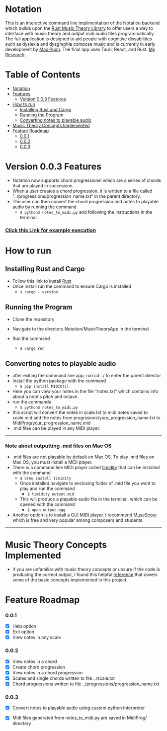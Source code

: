 # Notation
This is an interactive command line implimentation of the Notation backend which builds upon the [Rust Music Theory Library](https://github.com/ozankasikci/rust-music-theory) to offer users a way to interface with music theory and output midi audio files programmatically. The full application is designed to aid people with cognitive dissabilities such as dyslexia and dysgraphia compose music and is currently in early development by [Max Pugh](https://github.com/mpughcs). The final app uses Tauri, React, and Rust. [My Research](https://docs.google.com/document/d/1OCA0tEyqHBICmjfixRG9KccoVjolyWdcGs7ToGMROmg/edit?usp=sharing).
<!-- add table of contents -->
# Table of Contents
- [Notation](#notation)
- [Features](#features)
  - [Version 0.0.3 Features](#version-003-features)
- [How to run](#how-to-run)
    - [Installing Rust and Cargo](#installing-rust-and-cargo)
    - [Running the Program](#running-the-program)
    - [Converting notes to playable audio](#converting-notes-to-playable-audio)
- [Music Theory Concepts Implemented](#music-theory-concepts-implemented)
- [Feature Roadmap](#feature-roadmap)
    - [0.0.1](#001)
    - [0.0.2](#002)
    - [0.0.3](#003)

# Version 0.0.3 Features
<!-- create indent -->
* Notation now supports chord progressions! which are a series of chords that are played in succession.
* When a user creates a chord progression, it is written to a file called "../progressions/progression_name.txt" in the parent directory.
* The user can then convert the chord progression and notes to playable audio by running the command
    * ```$ python3 notes_to_midi.py``` and following the instructions in the terminal.


### [Click this Link for example execution](https://www.youtube.com/watch?v=5GBCHi0R9Ak&feature=youtu.be)

# How to run

## Installing Rust and Cargo
* Follow this link to install [Rust](https://doc.rust-lang.org/book/ch01-01-installation.html)
* Once install run the command to ensure Cargo is installed
    * ```$ cargo --version```
## Running the Program
* Clone the repository
* Navigate to the directory Notation/MusicTheoryApp in the terminal
* Run the command

    * ```$ cargo run```
## Converting notes to playable audio
* after exiting the command line app, run cd ../ to enter the parent director 
* Install the python package with the command
    * ```$ pip install MIDIUtil```
* Here you can view your notes in the file "notes.txt" which contains info about a note's pitch and octave.
* run the commands
    * ``` $ python3 notes_to_midi.py ``` 
* this script will convert the notes in scale.txt to midi notes saved to scale.mid and the notes from progrssions/your_progression_name.txt to MidiProg/your_progression_name.mid
* .mid files can be played in any MIDI player.
---
### Note about outputting .mid files on Mac OS
* .mid files are not playable by default on Mac OS. To play .mid files on Mac OS, you must install a MIDI player. 
* There is a command line MIDI player called [timidity](https://www.mankier.com/1/timidity) that can be installed with the command
    * ```$ brew install timidity```
    * Once installed,navigate to enclosing folder of .mid file you want to play and run the command
        * ```$ timidity output.mid```
    * This will produce a playable audio file in the terminal. which can be opened with the command
        * ```$ open output.ogg```
* Another option is to install a GUI MIDI player. I recommend [MuseScore](https://musescore.org/en/download) which is free and very popular among composers and students.

---







# Music Theory Concepts Implemented 
- If you are unfamiliar with music theory concepts or unsure if the code is producing the correct output, I found this helpful [reference](https://www.thejazzpianosite.com/jazz-piano-lessons/the-basics/modes/) that covers some of the basic concepts implemented in this project. 
# Feature Roadmap
<!-- # make checklist  -->
### 0.0.1
- [x] Help option
- [x] Exit option
- [x] View notes in any scale

### 0.0.2
- [x] View notes in a chord
- [x] Create chord progression
- [x] View notes in a chord progression
- [x] Scales and single chords written to file ../scale.txt
- [x] Chord progressions written to file ../progressions/progression_name.txt

### 0.0.3
- [x] Convert notes to playable audio using custom python interpreter
- [x] Midi files generated from notes_to_midi.py are saved in MidiProg/ directory

